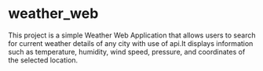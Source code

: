 # weather_web
This project is a simple Weather Web Application that allows users to search for current weather details of any city with use of api.It displays information such as temperature, humidity, wind speed, pressure, and coordinates of the selected location.
